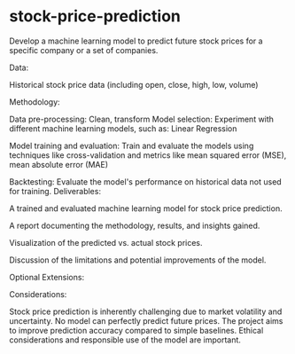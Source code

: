 # stock-price-prediction

Develop a machine learning model to predict future stock prices for a specific company or a set of companies.

Data:

Historical stock price data (including open, close, high, low, volume)

Methodology:

Data pre-processing: Clean, transform
Model selection: Experiment with different machine learning models, such as:
Linear Regression

Model training and evaluation: Train and evaluate the models using techniques like cross-validation and metrics like mean squared error (MSE), mean absolute error (MAE)

Backtesting: Evaluate the model's performance on historical data not used for training.
Deliverables:

A trained and evaluated machine learning model for stock price prediction.

A report documenting the methodology, results, and insights gained.

Visualization of the predicted vs. actual stock prices.

Discussion of the limitations and potential improvements of the model.

Optional Extensions:


Considerations:

Stock price prediction is inherently challenging due to market volatility and uncertainty.
No model can perfectly predict future prices.
The project aims to improve prediction accuracy compared to simple baselines.
Ethical considerations and responsible use of the model are important.




